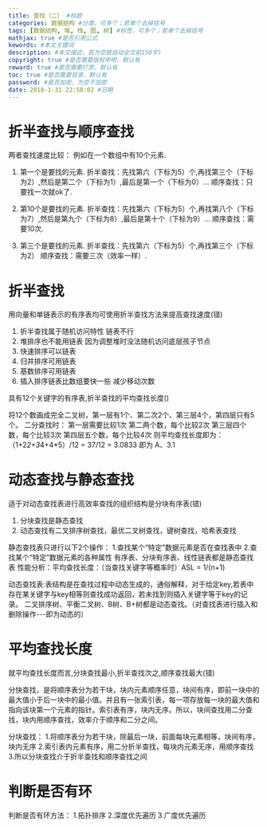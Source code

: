 ```yaml
---
title: 查找（二） #标题
categories: 数据结构 #分类，可多个；若单个去掉括号
tags: [数据结构, 堆, 栈, 图, 树] #标签，可多个；若单个去掉括号
mathjax: true #是否引用公式
kewords: #本文关键词
description: #本文描述，若为空就自动全文前150字)
copyright: true #是否需要版权申明，默认有
reward: true #是否需要打赏，默认有
toc: true #是否需要目录，默认有
password: #是否加密，为空不加密
date: 2018-1-31 22:50:02 #日期
---
```



# 折半查找与顺序查找
两者查找速度比较：
例如在一个数组中有10个元素.

1. 第一个是要找的元素.
   折半查找：先找第六（下标为5）个,再找第三个（下标为2）,然后是第二个（下标为1）,最后是第一个（下标为0）...
   顺序查找：只要找一次就ok了.

2. 第10个是要找的元素.
   折半查找：先找第六（下标为5）个,再找第八个（下标为7）,然后是第九个（下标为8）,最后是第十个（下标为9）...
   顺序查找：需要10次.

3. 第三个是要找的元素.
   折半查找：先找第六（下标为5）个,再找第三个（下标为2）
   顺序查找：需要三次（效率一样）.

# 折半查找
用向量和单链表示的有序表均可使用折半查找方法来提高查找速度(错)

1. 折半查找属于随机访问特性 链表不行
2. 堆排序也不能用链表 因为调整堆时没法随机访问底层孩子节点
3. 快速排序可以链表
4. 归并排序可用链表
5. 基数排序可用链表
6. 插入排序链表比数组要快一些 减少移动次数


具有12个关键字的有序表,折半查找的平均查找长度()

将12个数画成完全二叉树，第一层有1个、第二次2个、第三层4个，第四层只有5个。
二分查找时：
第一层需要比较1次
第二两个数，每个比较2次
第三层四个数，每个比较3次
第四层五个数，每个比较4次
则平均查找长度即为：（1+2*2+3*4+4*5）/12 = 37/12 = 3.0833 即为 A、3.1

# 动态查找与静态查找
适于对动态查找表进行高效率查找的组织结构是分块有序表(错)

1. 分块查找是静态查找
2. 动态查找有二叉排序树查找，最优二叉树查找，键树查找，哈希表查找

静态查找表只进行以下2个操作：
    1.查找某个“特定”数据元素是否在查找表中
    2.查找某个“特定”数据元素的各种属性
    有序表、分块有序表、线性链表都是静态查找表
性能分析：平均查找长度：（当查找关键字等概率时）ASL = 1/(n+1)

动态查找表:表结构是在查找过程中动态生成的，通俗解释，对于给定key,若表中存在某关键字与key相等则查找成功返回，若未找到则插入关键字等于key的记录。
        二叉排序树、平衡二叉树、B树、B+树都是动态查找。（对查找表进行插入和删除操作---即为动态的）


# 平均查找长度
就平均查找长度而言,分块查找最小,折半查找次之,顺序查找最大(错)

 分快查找，是将顺序表分为若干块，块内元素顺序任意，块间有序，即前一块中的最大值小于后一块中的最小值。并且有一张索引表，每一项存放每一块的最大值和指向该块第一个元素的指针。索引表有序，块内无序。所以，块间查找用二分查找，块内用顺序查找，效率介于顺序和二分之间。

分块查找：
1.将顺序表分为若干块，除最后一块，前面每块元素相等，块间有序，块内无序
2.索引表内元素有序，用二分折半查找，每块内元素无序，用顺序查找
3.所以分块查找介于折半查找和顺序查找之间

# 判断是否有环
判断是否有环方法：
1.拓扑排序
2.深度优先遍历
3.广度优先遍历
